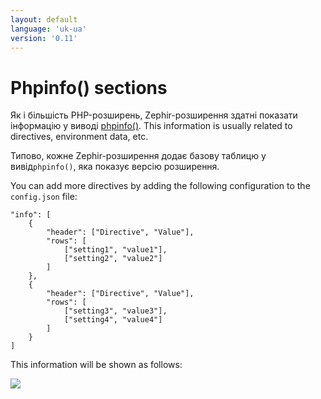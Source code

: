```yaml
---
layout: default
language: 'uk-ua'
version: '0.11'
---
```

# Phpinfo() sections

Як і більшість PHP-розширень, Zephir-розширення здатні показати інформацію у виводі [phpinfo()](http://php.net/manual/en/function.phpinfo.php). This information is usually related to directives, environment data, etc.

Типово, кожне Zephir-розширення додає базову таблицю у вивід`phpinfo()`, яка показує версію розширення.

You can add more directives by adding the following configuration to the `config.json` file:

    "info": [
        {
            "header": ["Directive", "Value"],
            "rows": [
                ["setting1", "value1"],
                ["setting2", "value2"]
            ]
        },
        {
            "header": ["Directive", "Value"],
            "rows": [
                ["setting3", "value3"],
                ["setting4", "value4"]
            ]
        }
    ]
    

This information will be shown as follows:

![](/assets/content/info.png)
